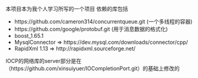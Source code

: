本项目本为我个人学习所写的一个项目
依赖的库包括
<ul>
	<li>https://github.com/cameron314/concurrentqueue.git (一个多线程的容器) </li>
	<li>https://github.com/google/protobuf.git (用于消息数据的格式化) </li>
	<li>boost_1.65.1 </li>
	<li>MysqlConnector => https://dev.mysql.com/downloads/connector/cpp/ </li>
	<li>RapidXml 1.13 => http://rapidxml.sourceforge.net/ </li>
</ul>
IOCP的网络库的server部分是在（https://github.com/xinsuiyuer/IOCompletionPort.git）的基础上修改的